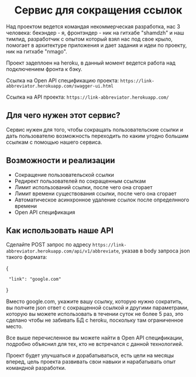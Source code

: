 <h1 align="center">Сервис для сокращения ссылок</h1>

Над проектом ведется командая некоммерческая разработка, нас 3 человека: бекэндер - я, фронтэндер - ник на гитхабе "shamdzh" и наш тимлид, разработчик с опытом который взял нас под свое крыло, помогает в архитектуре приложения и дает задания и идеи по проекту, ник на гитхабе "nmago".

Проект задеплоен на heroku, в данный момент ведется работа над подключением фронта к бэку.

Ссылка на Open API спецификацию проекта: `https://link-abbreviator.herokuapp.com/swagger-ui.html`

Ссылка на API проекта: `https://link-abbreviator.herokuapp.com/`

## Для чего нужен этот сервис?

Сервис нужен для того, чтобы сокращать пользовательские ссылки и дать пользователю возможность переходить по каким угодно большим ссылкам с помощью нашего сервиса.

## Возможности и реализации

- Сокращение пользовательской ссылки
- Редирект пользователей по сокращенным ссылкам
- Лимит использований ссылки, после чего она сгорает
- Лимит времени существования ссылки, после чего она сгорает
- Автоматическое асинхронное удаление ссылок после определнного времени
- Open API спецификация

## Как использовать наше API

Сделайте POST запрос по адресу `https://link-abbreviator.herokuapp.com/api/v1/abbreviate`, указав в body запроса json такого формата:

{

     "link": "google.com"

}

Вместо google.com, укажите вашу ссылку, которую нужно сократить, вы полчите json ответ с сокращенной ссылкой и другими параметрами, которую вы можете использовать в течении суток не более 5 раз, это сделано чтобы не забивать БД с heroku, поскольку там ограниченное место.

Все выше перечисленное вы можете найти в Open API спецификации, подробно объяснил для тех, кто не встречался с данной технологией.

Проект будет улучшаться и дорабатываться, есть цели на месяцы вперед, цель проекта развивать свои навыки и нарабатывать опыт командной разработки.
